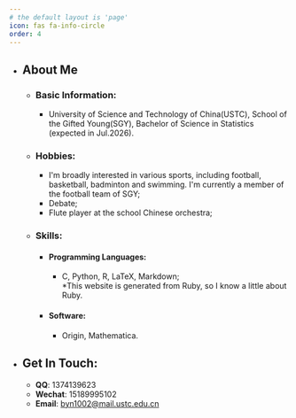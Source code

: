 ```yaml
---
# the default layout is 'page'
icon: fas fa-info-circle
order: 4
---
```

+ ## About Me
    + ### Basic Information:
        - University of Science and Technology of China(USTC), School of the Gifted Young(SGY), Bachelor of Science in Statistics (expected in Jul.2026).  

    + ### Hobbies:
        - I'm broadly interested in various sports, including football, basketball, badminton and swimming. I'm currently a member of the football team of SGY;
        - Debate;
        - Flute player at the school Chinese orchestra;  
        
    + ### Skills:
        - #### Programming Languages: 
            - C, Python, R, LaTeX, Markdown;  
            \*This website is generated from Ruby, so I know a little about Ruby.
        - #### Software: 
            - Origin, Mathematica.
+  ## Get In Touch:
    - **QQ**: 1374139623
    - **Wechat**: 15189995102
    - **Email**: byn1002@mail.ustc.edu.cn
